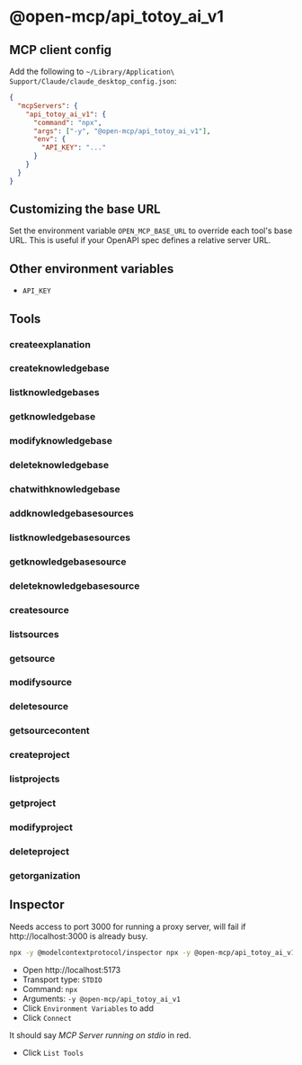 # @open-mcp/api_totoy_ai_v1

## MCP client config

Add the following to `~/Library/Application\ Support/Claude/claude_desktop_config.json`:

```json
{
  "mcpServers": {
    "api_totoy_ai_v1": {
      "command": "npx",
      "args": ["-y", "@open-mcp/api_totoy_ai_v1"],
      "env": {
        "API_KEY": "..."
      }
    }
  }
}
```

## Customizing the base URL

Set the environment variable `OPEN_MCP_BASE_URL` to override each tool's base URL. This is useful if your OpenAPI spec defines a relative server URL.

## Other environment variables

- `API_KEY`

## Tools

### createexplanation

### createknowledgebase

### listknowledgebases

### getknowledgebase

### modifyknowledgebase

### deleteknowledgebase

### chatwithknowledgebase

### addknowledgebasesources

### listknowledgebasesources

### getknowledgebasesource

### deleteknowledgebasesource

### createsource

### listsources

### getsource

### modifysource

### deletesource

### getsourcecontent

### createproject

### listprojects

### getproject

### modifyproject

### deleteproject

### getorganization

## Inspector

Needs access to port 3000 for running a proxy server, will fail if http://localhost:3000 is already busy.

```bash
npx -y @modelcontextprotocol/inspector npx -y @open-mcp/api_totoy_ai_v1
```

- Open http://localhost:5173
- Transport type: `STDIO`
- Command: `npx`
- Arguments: `-y @open-mcp/api_totoy_ai_v1`
- Click `Environment Variables` to add
- Click `Connect`

It should say _MCP Server running on stdio_ in red.

- Click `List Tools`
